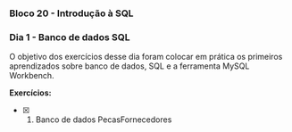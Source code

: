 ### Bloco 20 - Introdução à SQL
### Dia 1 - Banco de dados SQL

O objetivo dos exercícios desse dia foram colocar em prática os primeiros aprendizados sobre banco de dados, SQL e a ferramenta MySQL Workbench.

**Exercícios:**
- [x] 1. Banco de dados PecasFornecedores
